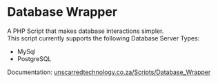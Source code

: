 # Database Wrapper

A PHP Script that makes database interactions simpler.
<br>
This script currently supports the following Database Server Types:
<ul>
  <li>MySql</li>
  <li>PostgreSQL</li>
</ul>
Documentation: <a href="http://unscarredtechnology.co.za/Scripts/Database_Wrapper/">unscarredtechnology.co.za/Scripts/Database_Wrapper</a>
